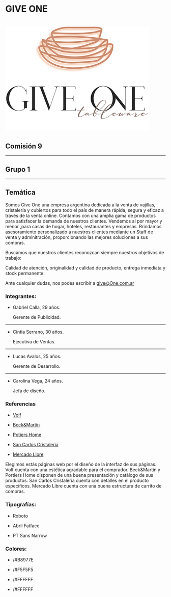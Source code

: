 # GIVE ONE
# ![Texto alternativo](public/images/giveOneTNC2.png)

## **Comisión 9**

---
## **Grupo 1**
___



## **Temática**
Somos Give One una empresa argentina dedicada a la venta de vajillas, cristalería y cubiertos para todo el país de manera rápida, segura y eficaz a través de la venta online.
Contamos con una amplia gama de productos para satisfacer la demanda de nuestros clientes.
Vendemos al por mayor y menor ,para casas de hogar, hoteles, restaurantes y empresas. Brindamos asesoramiento personalizado a nuestros clientes mediante un Staff de venta y adminitración, proporcionando las mejores soluciones a sus compras.

Buscamos que nuestros clientes reconozcan siempre nuestros objetivos de trabajo:

Calidad de atención, originalidad y calidad de producto, entrega inmediata y stock permanente.

 

Ante cualquier dudas, nos podes escribir a give@One.com.ar


### **Integrantes:**
- Gabriel Calla, 29 años.
  
   Gerente de Publicidad.
___

- Cintia Serrano, 30 años.
  
   Ejecutiva de Ventas.
___

- Lucas Avalos, 25 años.

  Gerente de Desarrollo.

___
- Carolina Vega, 24 años.
  
  Jefa de diseño.


### **Referencias**
- [Volf](https://www.volf.com.ar)

- [Beck&Martin](https://www.beck-and-martin.com.ar/)

- [Potiers Home](https://www.potiershome.com.ar)

- [San Carlos Cristaleria](http://www.san-carlos.com.ar/)

- [Mercado Libre](https://www.mercadolibre.com.ar/)

Elegimos estás páginas web por el diseño de la interfaz de sus páginas. Volf cuenta con una estética agradable para el comprador. Beck&Martin y Portiers Home disponen de una buena presentación y catálogo de sus productos. San Carlos Cristaleria cuenta con detalles en el producto específicos. Mercado Libre cuenta con una buena estructura de carrito de compras.

### **Tipografías:**

- Roboto

- Abril Fatface

- PT Sans Narrow


### **Colores:**

- /#B8977E

- /#F5F5F5

- /#FFFFFF

- /#FFFFFF